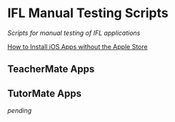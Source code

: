 # IFL Manual Testing Scripts

*Scripts for manual testing of IFL applications*

[How to Install iOS Apps without the Apple Store](https://github.com/innovationsforlearning/manual-testing-scripts/blob/master/how_to_install_teachermate_apps.md)

## TeacherMate Apps

## TutorMate Apps

*pending*
